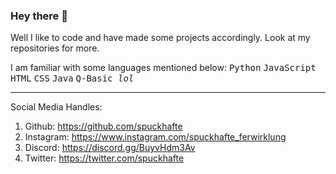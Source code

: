 ### Hey there 👋

Well I like to code and have made some projects accordingly.
Look at my repositories for more.

I am familiar with some languages mentioned below: <kbd>Python</kbd> <kbd>JavaScript</kbd> <kbd>HTML</kbd> <kbd>CSS</kbd> <kbd>Java</kbd> <kbd>Q-Basic *lol*</kbd>

<hr>
    
Social Media Handles:
1. Github: https://github.com/spuckhafte
2. Instagram: https://www.instagram.com/spuckhafte_ferwirklung
3. Discord: https://discord.gg/BuyvHdm3Av
4. Twitter: https://twitter.com/spuckhafte
